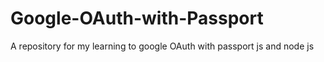 # Google-OAuth-with-Passport
A repository for my learning to google OAuth with passport js and node js
